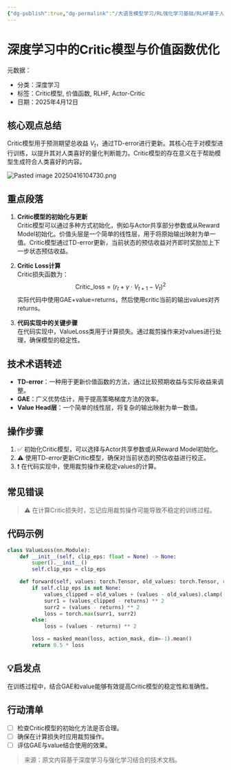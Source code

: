 ```yaml
---
{"dg-publish":true,"dg-permalink":"/大语言模型学习/RL强化学习基础/RLHF基于人类反馈的强化学习/critic-model","dg-home":false,"dg-description":"在此输入笔记的描述","dg-hide":false,"dg-hide-title":false,"dg-show-backlinks":true,"dg-show-local-graph":true,"dg-show-inline-title":true,"dg-pinned":false,"dg-passphrase":"在此输入访问密码","dg-enable-mathjax":false,"dg-enable-mermaid":false,"dg-enable-uml":false,"dg-note-icon":0,"dg-enable-dataview":false,"tags":["NLP"],"permalink":"/大语言模型学习/RL强化学习基础/RLHF基于人类反馈的强化学习/critic-model/","dgShowBacklinks":true,"dgShowLocalGraph":true,"dgShowInlineTitle":true,"dgPassFrontmatter":true,"noteIcon":0,"created":"2025-04-16T10:35:24.000+08:00","updated":"2025-04-17T09:02:24.000+08:00"}
---
```




# 深度学习中的Critic模型与价值函数优化
元数据：

- 分类：深度学习
- 标签：Critic模型, 价值函数, RLHF, Actor-Critic
- 日期：2025年4月12日

## 核心观点总结
Critic模型用于预测期望总收益 $V_t$，通过TD-error进行更新。其核心在于对模型进行训练，以提升其对人类喜好的量化判断能力。Critic模型的存在意义在于帮助模型生成符合人类喜好的内容。

![Pasted image 20250416104730.png](/img/user/%E9%99%84%E4%BB%B6/Pasted%20image%2020250416104730.png)


## 重点段落
1. **Critic模型的初始化与更新**  
   Critic模型可以通过多种方式初始化，例如与Actor共享部分参数或从Reward Model初始化。价值头层是一个简单的线性层，用于将原始输出映射为单一值。Critic模型通过TD-error更新，当前状态的预估收益对齐即时奖励加上下一步状态预估收益。

2. **Critic Loss计算**  
   Critic损失函数为：
   $$
   \text{Critic\_loss} = (r_t + \gamma \cdot V_{t+1} - V_t)^2
   $$
   实际代码中使用GAE+value=returns，然后使用critic当前的输出values对齐returns。

3. **代码实现中的关键步骤**  
   在代码实现中，ValueLoss类用于计算损失。通过裁剪操作来对values进行处理，确保模型的稳定性。


## 技术术语转述
- **TD-error**：一种用于更新价值函数的方法，通过比较预期收益与实际收益来调整。
- **GAE**：广义优势估计，用于提高策略梯度方法的效率。
- **Value Head层**：一个简单的线性层，将复杂的输出映射为单一数值。


## 操作步骤
1. ✅ 初始化Critic模型，可以选择与Actor共享参数或从Reward Model初始化。
2. ⚠ 使用TD-error更新Critic模型，确保对当前状态的预估收益进行校正。
3. ❗ 在代码实现中，使用裁剪操作来稳定values的计算。


## 常见错误
> ⚠ 在计算Critic损失时，忘记应用裁剪操作可能导致不稳定的训练过程。


## 代码示例
```python
class ValueLoss(nn.Module):
    def __init__(self, clip_eps: float = None) -> None:
        super().__init__()
        self.clip_eps = clip_eps

    def forward(self, values: torch.Tensor, old_values: torch.Tensor, returns: torch.Tensor, action_mask: Optional[torch.Tensor] = None) -> torch.Tensor:
        if self.clip_eps is not None:
            values_clipped = old_values + (values - old_values).clamp(-self.clip_eps, self.clip_eps)
            surr1 = (values_clipped - returns) ** 2
            surr2 = (values - returns) ** 2
            loss = torch.max(surr1, surr2)
        else:
            loss = (values - returns) ** 2

        loss = masked_mean(loss, action_mask, dim=-1).mean()
        return 0.5 * loss
```


## 💡启发点
在训练过程中，结合GAE和value能够有效提高Critic模型的稳定性和准确性。


## 行动清单
- [ ] 检查Critic模型的初始化方法是否合理。
- [ ] 确保在计算损失时应用裁剪操作。
- [ ] 评估GAE与value结合使用的效果。

> 来源：原文内容基于深度学习与强化学习结合的技术文档。
